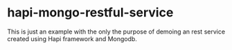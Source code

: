# hapi-mongo-restful-service
This is just an example with the only the purpose of demoing an rest service created using Hapi framework and Mongodb.
